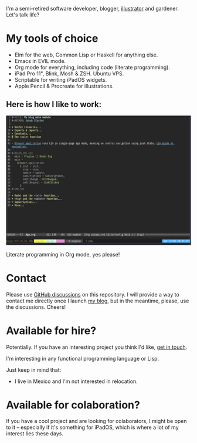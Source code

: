 <!--
  Unlike in other repos, README in Org mode format is not supported here.
-->

I'm a semi-retired software developer, blogger, [illustrator](https://www.instagram.com/jakub.stastny.pt) and gardener. Let's talk life?

# My tools of choice

- Elm for the web, Common Lisp or Haskell for anything else.
- Emacs in EVIL mode.
- Org mode for everything, including code (literate programming).
- iPad Pro 11", Blink, Mosh & ZSH. Ubuntu VPS.
- Scriptable for writing iPadOS widgets.
- Apple Pencil & Procreate for illustrations.

## Here is how I like to work:

![](how-i-work.png)

Literate programming in Org mode, yes please!

# Contact

Please use [GitHub discussions](https://github.com/jakub-stastny/jakub-stastny/discussions) on this repository. I will provide a way to contact me directly once I launch [my blog](https://github.com/jakub-stastny/blog), but in the meantime, please, use the discussions. Cheers!

# Available for hire?

Potentially. If you have an interesting project you think I'd like, [get in touch](https://github.com/jakub-stastny/jakub-stastny/discussions).

<!--drop me a line: link my form submit-->

I'm interesting in any functional programming language or Lisp.

Just keep in mind that:

- I live in Mexico and I'm not interested in relocation.

# Available for colaboration?

If you have a cool project and are looking for colaborators, I might be open to it – especially if it's something for iPadOS, which is where a lot of my interest lies these days.
